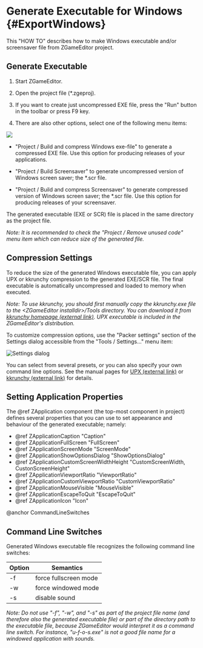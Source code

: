 # Generate Executable for Windows {#ExportWindows}

This "HOW TO" describes how to make Windows executable and/or screensaver file from ZGameEditor project.

## Generate Executable

1. Start ZGameEditor.

2. Open the project file (*.zgeproj).

3. If you want to create just uncompressed EXE file, press the "Run" button in the toolbar or press F9 key.

4. There are also other options, select one of the following menu items:

  ![&nbsp;](ht2-scr1.png)

  * "Project / Build and compress Windows exe-file" to generate a compressed EXE file. Use this option for producing releases of your applications.
  
  * "Project / Build Screensaver" to generate uncompressed version of Windows screen saver; the *.scr file.
  
  * "Project / Build and compress Screensaver" to generate compressed version of Windows screen saver; the *.scr file. Use this option for producing releases of your screensaver.

The generated executable (EXE or SCR) file is placed in the same directory as the project file.
  
_Note: It is recommended to check the "Project / Remove unused code" menu item which can reduce size of the generated file._

## Compression Settings

To reduce the size of the generated Windows executable file, you can apply UPX or kkrunchy compression to the generated EXE/SCR file. The final executable is automatically uncompressed and loaded to memory when executed.

_Note: To use kkrunchy, you should first manually copy the kkrunchy.exe file to the &lt;ZGameEditor installdir&gt;/Tools directory. You can download it from [kkrunchy homepage (external link)](http://www.farbrausch.de/~fg/kkrunchy/). UPX executable is included in the ZGameEditor's distribution._

To customize compression options, use the "Packer settings" section of the Settings dialog accessible from the "Tools / Settings..." menu item:

![Settings dialog](ht2-scr2.png)

You can select from several presets, or you can also specify your own command line options. See the manual pages for [UPX (external link)](https://github.com/korczis/upx/blob/master/doc/upx.pod) or [kkrunchy (external link)](http://www.farbrausch.de/~fg/kkrunchy/) for details.

## Setting Application Properties

The @ref ZApplication component (the top-most component in project) defines several properties that you can use to set appearance and behaviour of the generated executable; namely:

* @ref ZApplicationCaption "Caption"
* @ref ZApplicationFullScreen "FullScreen"
* @ref ZApplicationScreenMode "ScreenMode"
* @ref ZApplicationShowOptionsDialog "ShowOptionsDialog"
* @ref ZApplicationCustomScreenWidthHeight "CustomScreenWidth, CustonScreenHeight"
* @ref ZApplicationViewportRatio "ViewportRatio"
* @ref ZApplicationCustomViewportRatio "CustomViewportRatio"
* @ref ZApplicationMouseVisible "MouseVisible"
* @ref ZApplicationEscapeToQuit "EscapeToQuit"
* @ref ZApplicationIcon "Icon"

@anchor CommandLineSwitches
## Command Line Switches

Generated Windows executable file recognizes the following command line switches:

Option | Semantics
-------|----------
-f | force fullscreen mode
-w | force windowed mode
-s | disable sound

_Note: Do not use "-f", "-w", and "-s" as part of the project file name (and therefore also the generated executable file) or part of the directory path to the executable file, because ZGameEditor would interpret it as a command line switch. For instance, "u-f-o-s.exe" is not a good file name for a windowed application with sounds._
